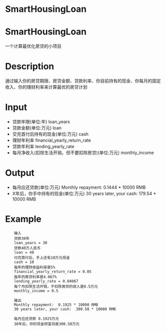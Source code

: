 # SmartHousingLoan

# SmartHousingLoan

一个计算最优化房贷的小项目

# Description

通过输入你的房贷期限、房贷金额、贷款利率、你目前持有的现金、你每月的固定收入、你的理财利率来计算最优的房贷计划

# Input

* 贷款年限(单位:年)
  loan_years
* 贷款金额(单位:万元)
  loan
* 交完首付后持有的现金(单位:万元)
  cash
* 理财年利率
  financial_yearly_return_rate
* 贷款年利率
  lending_yearly_rate
* 每月净收入(扣除生活开销，但不要扣除房贷)(单位:万元)
  monthly_income

# Output

* 每月应还贷款(单位:万元)
  Monthly repayment:    0.1444 * 10000 RMB
* X年后，你手中持有的现金(单位:万元)
  30 years later, your cash:    179.54 * 10000 RMB

# Example

        输入
        贷款30年
        loan_years = 30
        贷款40万人民币
        loan = 40
        付完首付后，手上还有10万元现金
        cash = 10
        每年的理财收益利率是5%
        financial_yearly_return_rate = 0.05
        每年的房贷利率是4.067%
        lending_yearly_rate = 0.04067
        每个月扣除生活开销，不扣除房贷的收入是0.5万元
        monthly_income = 0.5

        输出
        Monthly repayment:	0.1925 * 10000 RMB
        30 years later, your cash:	300.58 * 10000 RMB

        每月应还贷款 0.1925万元
        30年后，你的现金财富将是300.58万元